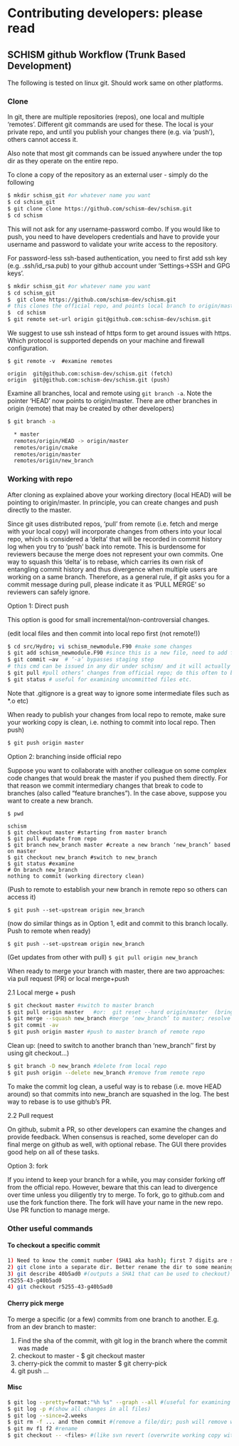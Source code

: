 # Contributing developers: please read

## SCHISM github Workflow (Trunk Based Development)

The following is tested on linux git. Should work same on other platforms.

### Clone
In git, there are multiple repositories (repos), one local and multiple ‘remotes’. Different git commands are used for these. The local is your private repo, and until you publish your changes there (e.g. via ‘push’), others cannot access it.

Also note that most git commands can be issued anywhere under the top dir as they operate on the entire repo.

To clone a copy of the repository as an external user - simply do the following

```bash
$ mkdir schism_git #or whatever name you want
$ cd schism_git
$ git clone clone https://github.com/schism-dev/schism.git
$ cd schism
```

This will not ask for any username-password combo. If you would like to push, you need to have developers credentials and have to provide your username and password to validate your write access to the repository.

For password-less ssh-based authentication, you need to first add ssh key (e.g. .ssh/id_rsa.pub) to your github account under ‘Settings->SSH and GPG keys’.

```bash
$ mkdir schism_git #or whatever name you want
$ cd schism_git
$  git clone https://github.com/schism-dev/schism.git
# this clones the official repo, and points local branch to origin/master branch which is like svn’s trunk
$  cd schism
$ git remote set-url origin git@github.com:schism-dev/schism.git
```
We suggest to use ssh instead of https form to get around issues with https. Which protocol is supported depends on your machine and firewall configuration.
```
$ git remote -v  #examine remotes

origin  git@github.com:schism-dev/schism.git (fetch)
origin  git@github.com:schism-dev/schism.git (push)
```
Examine all branches, local and remote using `git branch -a`. Note the pointer ‘HEAD’ now points to origin/master. There are other branches in origin (remote) that may be created by other developers)
```bash
$ git branch -a

  * master
  remotes/origin/HEAD -> origin/master
  remotes/origin/cmake
  remotes/origin/master
  remotes/origin/new_branch
```
### Working with repo
After cloning as explained above your working directory (local HEAD) will be pointing to origin/master.
In principle, you can create changes and push directly to the master. 

Since git uses distributed repos, ‘pull’ from remote (i.e. fetch and merge with your local copy) will incorporate changes from others into your local repo, which is considered a ‘delta’ that will be recorded in commit history log when you try to ‘push’ back into remote. This is burdensome for reviewers because the merge does not represent your own commits. One way to squash this ‘delta’ is to rebase, which carries its own risk of entangling commit history and thus divergence when multiple users are working on a same branch. Therefore, as a general rule, if git asks you for a commit message during pull, please indicate it as ‘PULL MERGE’ so reviewers can safely ignore.

Option 1: Direct push

This option is good for small incremental/non-controversial  changes.

(edit local files and then commit into local repo first (not remote!))

```bash
$ cd src/Hydro; vi schism_newmodule.F90 #make some changes
$ git add schism_newmodule.F90 #since this is a new file, need to add first
$ git commit –av  # ‘-a’ bypasses staging step
# this cmd can be issued in any dir under schism/ and it will actually commit all new changes to local repo
$ git pull #pull others’ changes from official repo; do this often to be in sync with remote
$ git status # useful for examining uncommitted files etc. 
```
Note that .gitignore is a great way to ignore some intermediate files such as *.o etc)

When ready to publish your changes from local repo to remote, make sure your working copy is clean, i.e. nothing to commit into local repo. Then push)

```bash
$ git push origin master
```

Option 2: branching inside official repo

Suppose you want to collaborate with another colleague on some complex code changes that would break the master if you pushed them directly. For that reason we commit intermediary changes that break to code to branches (also called “feature branches”). In the case above, suppose you want to create a new  branch.

```
$ pwd

schism
$ git checkout master #starting from master branch
$ git pull #update from repo
$ git branch new_branch master #create a new branch ‘new_branch’ based on master
$ git checkout new_branch #switch to new_branch
$ git status #examine
# On branch new_branch
nothing to commit (working directory clean)
```

(Push to remote to establish your new branch in remote repo so others can access it)

`$ git push --set-upstream origin new_branch`

(now do similar things as in Option 1, edit and commit to this branch locally. Push to remote when ready)

`$ git push --set-upstream origin new_branch`

(Get updates from other with pull)
`$ git pull origin new_branch`

When ready to merge your branch with master, there are two approaches: via pull request (PR) or local merge+push

2.1 Local merge + push

```bash
$ git checkout master #switch to master branch
$ git pull origin master   #or:  git reset --hard origin/master  (bring it up to date)
$ git merge --squash new_branch #merge ‘new_branch’ to master; resolve conflict if necessary; write a single commit message
$ git commit -av 
$ git push origin master #push to master branch of remote repo
```

Clean up: 
(need to switch to another branch than ‘new_branch’’ first by using git checkout...)

```bash
$ git branch -D new_branch #delete from local repo
$ git push origin --delete new_branch #remove from remote repo
```
To make the commit log clean, a useful way is to rebase (i.e. move HEAD around) so that commits into new_branch are squashed in the log. The best way to rebase is to use github’s PR.

2.2 Pull request

On github, submit a PR, so other developers can examine the changes and provide feedback. When consensus is reached, some developer can do final merge on github as well, with optional rebase. The GUI there provides good help on all of these tasks.

Option 3: fork

If you intend to keep your branch for a while, you may consider forking off from the official repo.
However, beware that this can lead to divergence over time unless you diligently try to merge.
To fork, go to github.com and use the fork function there. The fork will have your name in the new repo.
Use PR function to manage merge.

### Other useful commands
#### To checkout a specific commit
```bash
1) Need to know the commit number (SHA1 aka hash); first 7 digits are sufficient (e.g. 40b5ad0cbd26d026caf934bff9c12723e7773f65)
2) git clone into a separate dir. Better rename the dir to some meaningful name
3) git describe 40b5ad0 #(outputs a SHA1 that can be used to checkout)
r5255-43-g40b5ad0
4) git checkout r5255-43-g40b5ad0 
```

#### Cherry pick merge
To merge a specific (or a few) commits from one branch to another. E.g. from an dev branch to master:
1. Find the sha of the commit, with git log in the branch where the commit was made
2. checkout to master - $ git checkout master
3. cherry-pick the commit to master $ git cherry-pick <sha>
4. git push ...


#### Misc
```bash
$ git log --pretty=format:"%h %s" --graph --all #(useful for examining branch)
$ git log -p #(show all changes in all files)
$ git log --since=2.weeks
$ git rm -f ... and then commit #(remove a file/dir; push will remove working copy as well as repository copy)
$ git mv f1 f2 #rename
$ git checkout -- <files> #(like svn revert (overwrite working copy with repo copy; <files> can be a dir)
```
